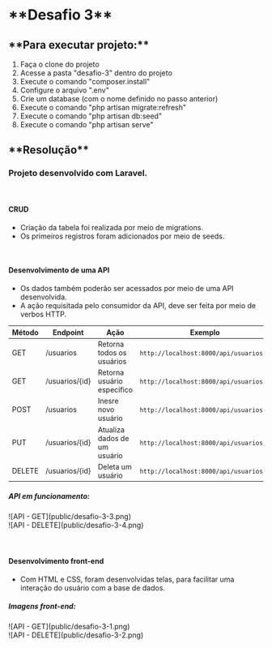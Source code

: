 <h1>**Desafio 3**</h1>

<h2>**Para executar projeto:**</h2>
<ol>
    <li>Faça o clone do projeto</li>
    <li>Acesse a pasta "desafio-3" dentro do projeto</li>
    <li>Execute o comando "composer.install"</li>
    <li>Configure o arquivo ".env"</li>
    <li>Crie um database (com o nome definido no passo anterior)</li>
    <li>Execute o comando "php artisan migrate:refresh"</li>
    <li>Execute o comando "php artisan db:seed"</li>
    <li>Execute o comando "php artisan serve"</li>
</ol>

<h2>**Resolução**</h2>

<h3>Projeto desenvolvido com Laravel.</h3><br>

<h4>CRUD</h4>
<ul>
   <li>Criação da tabela foi realizada por meio de migrations.
   <li>Os primeiros registros foram adicionados por meio de seeds.
</ul><br>

<h4>Desenvolvimento de uma API</h4>
<ul>
   <li>Os dados também poderão ser acessados por meio de uma API desenvolvida.</li>
   <li>A ação requisitada pelo consumidor da API, deve ser feita por meio de verbos HTTP.</li>
</ul>

Método | Endpoint | Ação | Exemplo |
| --- | --- | --- | --- |
| GET | /usuarios | Retorna todos os usuários |  `http://localhost:8000/api/usuarios` |
| GET | /usuarios/{id} | Retorna usuário específico |  `http://localhost:8000/api/usuarios/1` |
| POST | /usuarios | Inesre novo usuário |  `http://localhost:8000/api/usuarios` |
| PUT | /usuarios/{id} | Atualiza dados de um usuário |  `http://localhost:8000/api/usuarios/1` |
| DELETE | /usuarios/{id} | Deleta um usuário |  `http://localhost:8000/api/usuarios/1` |

<h5>API em funcionamento:</h5>
![API - GET](public/desafio-3-3.png)
<br>
![API - DELETE](public/desafio-3-4.png)
<br><br><br>

<h4>Desenvolvimento front-end</h4>
<ul>
   <li>Com HTML e CSS, foram desenvolvidas telas, para facilitar uma interação do usuário com a base de dados.
</ul>

<h5>Imagens front-end:</h5>
![API - GET](public/desafio-3-1.png)
<br>
![API - DELETE](public/desafio-3-2.png)
